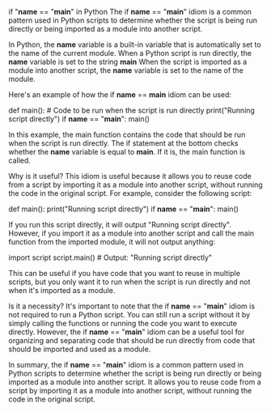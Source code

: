 if "__name__ == "__main__" in Python
The if __name__ == "__main__" idiom is a common pattern used in Python scripts to determine whether the script is being run directly or being imported as a module into another script.

In Python, the __name__ variable is a built-in variable that is automatically set to the name of the current module. When a Python script is run directly, the __name__ variable is set to the string __main__ When the script is imported as a module into another script, the __name__ variable is set to the name of the module.

Here's an example of how the if __name__ == __main__ idiom can be used:

def main():
    # Code to be run when the script is run directly
    print("Running script directly")
if __name__ == "__main__":
    main()

In this example, the main function contains the code that should be run when the script is run directly. The if statement at the bottom checks whether the __name__ variable is equal to __main__. If it is, the main function is called.

Why is it useful?
This idiom is useful because it allows you to reuse code from a script by importing it as a module into another script, without running the code in the original script. For example, consider the following script:

def main():
    print("Running script directly")
if __name__ == "__main__":
    main()

If you run this script directly, it will output "Running script directly". However, if you import it as a module into another script and call the main function from the imported module, it will not output anything:

import script
script.main()  # Output: "Running script directly"

This can be useful if you have code that you want to reuse in multiple scripts, but you only want it to run when the script is run directly and not when it's imported as a module.

Is it a necessity?
It's important to note that the if __name__ == "__main__" idiom is not required to run a Python script. You can still run a script without it by simply calling the functions or running the code you want to execute directly. However, the if __name__ == "__main__" idiom can be a useful tool for organizing and separating code that should be run directly from code that should be imported and used as a module.

In summary, the if __name__ == "__main__" idiom is a common pattern used in Python scripts to determine whether the script is being run directly or being imported as a module into another script. It allows you to reuse code from a script by importing it as a module into another script, without running the code in the original script.